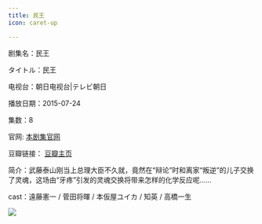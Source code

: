 ```yaml
---
title: 民王
icon: caret-up

---
```


剧集名：民王

タイトル：民王

电视台：朝日电视台|テレビ朝日

播放日期：2015-07-24

集数：8

官网: [本剧集官网](https://douga.tv-asahi.co.jp/program/19042-19041)

豆瓣链接： [豆瓣主页](https://movie.douban.com/subject/26387719/)


简介：武藤泰山刚当上总理大臣不久就，竟然在“辩论”时和离家“叛逆”的儿子交换了灵魂，这场由“牙疼”引发的灵魂交换将带来怎样的化学反应呢…… ​​​

cast：遠藤憲一 / 菅田将暉 / 本仮屋ユイカ / 知英 / 高橋一生

![](https://listpic.tsgsanjiao.com/2015/2015mws1.jpg)